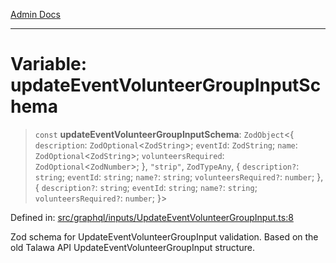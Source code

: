 [Admin Docs](/)

***

# Variable: updateEventVolunteerGroupInputSchema

> `const` **updateEventVolunteerGroupInputSchema**: `ZodObject`\<\{ `description`: `ZodOptional`\<`ZodString`\>; `eventId`: `ZodString`; `name`: `ZodOptional`\<`ZodString`\>; `volunteersRequired`: `ZodOptional`\<`ZodNumber`\>; \}, `"strip"`, `ZodTypeAny`, \{ `description?`: `string`; `eventId`: `string`; `name?`: `string`; `volunteersRequired?`: `number`; \}, \{ `description?`: `string`; `eventId`: `string`; `name?`: `string`; `volunteersRequired?`: `number`; \}\>

Defined in: [src/graphql/inputs/UpdateEventVolunteerGroupInput.ts:8](https://github.com/Sourya07/talawa-api/blob/cfbd515d04ffba748b09232a33807f1845dd1878/src/graphql/inputs/UpdateEventVolunteerGroupInput.ts#L8)

Zod schema for UpdateEventVolunteerGroupInput validation.
Based on the old Talawa API UpdateEventVolunteerGroupInput structure.
